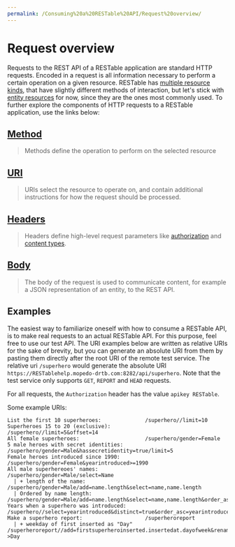 ```yaml
---
permalink: /Consuming%20a%20RESTable%20API/Request%20overview/
---
```


# Request overview

Requests to the REST API of a RESTable application are standard HTTP requests. Encoded in a request is all information necessary to perform a certain operation on a given resource. RESTable has [multiple resource kinds](), that have slightly different methods of interaction, but let's stick with [entity resources]() for now, since they are the ones most commonly used. To further explore the components of HTTP requests to a RESTable application, use the links below:

## [Method](../Methods)

> Methods define the operation to perform on the selected resource

## [URI](../URI)

> URIs select the resource to operate on, and contain additional instructions for how the request should be processed.

## [Headers](../Headers)

> Headers define high-level request parameters like [authorization](../Headers/#authorization) and [content types](../Headers/#content-type).

## [Body](../Body%20and%20data%20sources)

> The body of the request is used to communicate content, for example a JSON representation of an entity, to the REST API.

## Examples

The easiest way to familiarize oneself with how to consume a RESTable API, is to make real requests to an actual RESTable API. For this purpose, feel free to use our test API. The URI examples below are written as relative URIs for the sake of brevity, but you can generate an absolute URI from them by pasting them directly after the root URI of the remote test service. The relative uri `/superhero` would generate the absolute URI `https://RESTablehelp.mopedo-drtb.com:8282/api/superhero`. Note that the test service only supports `GET`, `REPORT` and `HEAD` requests.

For all requests, the `Authorization` header has the value `apikey RESTable`.

Some example URIs:

```
List the first 10 superheroes:              /superhero//limit=10
Superheroes 15 to 20 (exclusive):           /superhero//limit=5&offset=14
All female superheroes:                     /superhero/gender=Female
5 male heroes with secret identities:       /superhero/gender=Male&hassecretidentity=true/limit=5
Female heroes introduced since 1990:        /superhero/gender=Female&yearintroduced>=1990
All male superhereoes' names:               /superhero/gender=Male/select=Name
  | + length of the name:                   /superhero/gender=Male/add=name.length&select=name,name.length
  | Ordered by name length:                 /superhero/gender=Male/add=name.length&select=name,name.length&order_asc=name.length
Years when a superhero was introduced:      /superhero//select=yearintroduced&distinct=true&order_asc=yearintroduced
Make a superhero report:                    /superheroreport
  | + weekday of first inserted as "Day"    /superheroreport//add=firstsuperheroinserted.insertedat.dayofweek&rename=firstsuperheroinserted.insertedat.dayofweek->Day
```
